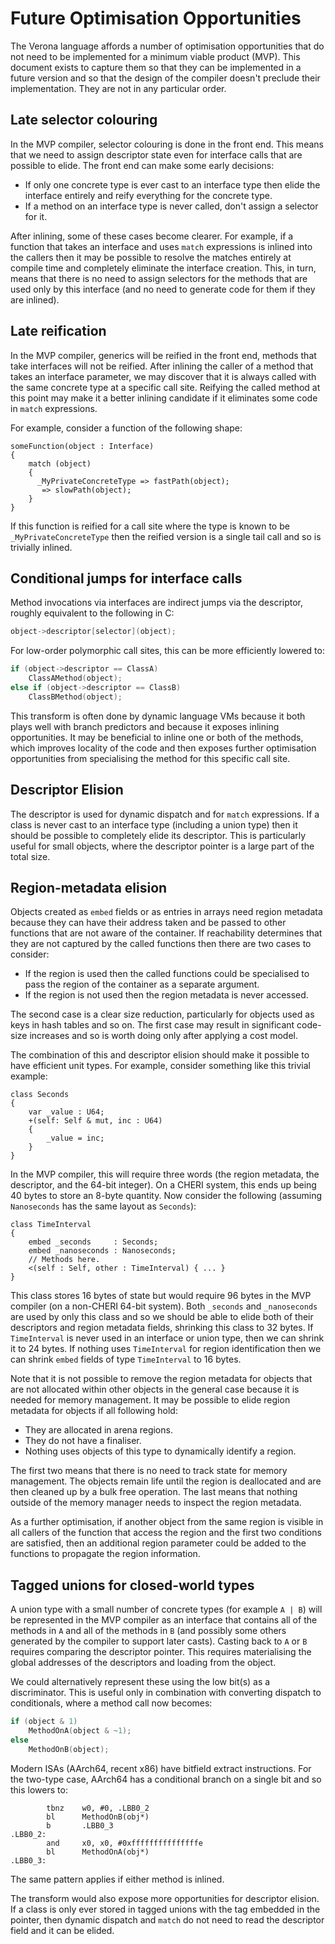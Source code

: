 Future Optimisation Opportunities
=================================

The Verona language affords a number of optimisation opportunities that do not need to be implemented for a minimum viable product (MVP).
This document exists to capture them so that they can be implemented in a future version and so that the design of the compiler doesn't preclude their implementation.
They are not in any particular order.

Late selector colouring
-----------------------

In the MVP compiler, selector colouring is done in the front end.
This means that we need to assign descriptor state even for interface calls that are possible to elide.
The front end can make some early decisions:

 - If only one concrete type is ever cast to an interface type then elide the interface entirely and reify everything for the concrete type.
 - If a method on an interface type is never called, don't assign a selector for it.

After inlining, some of these cases become clearer.
For example, if a function that takes an interface and uses `match` expressions is inlined into the callers then it may be possible to resolve the matches entirely at compile time and completely eliminate the interface creation.
This, in turn, means that there is no need to assign selectors for the methods that are used only by this interface (and no need to generate code for them if they are inlined).

Late reification
----------------

In the MVP compiler, generics will be reified in the front end, methods that take interfaces will not be reified.
After inlining the caller of a method that takes an interface parameter, we may discover that it is always called with the same concrete type at a specific call site.
Reifying the called method at this point may make it a better inlining candidate if it eliminates some code in `match` expressions.

For example, consider a function of the following shape:

```verona
someFunction(object : Interface)
{
	match (object)
	{
	  _MyPrivateConcreteType => fastPath(object);
	   => slowPath(object);
	}
}
```

If this function is reified for a call site where the type is known to be `_MyPrivateConcreteType` then the reified version is a single tail call and so is trivially inlined.

Conditional jumps for interface calls
-------------------------------------

Method invocations via interfaces are indirect jumps via the descriptor, roughly equivalent to the following in C:

```c
object->descriptor[selector](object);
```

For low-order polymorphic call sites, this can be more efficiently lowered to:

```c
if (object->descriptor == ClassA)
	ClassAMethod(object);
else if (object->descriptor == ClassB)
	ClassBMethod(object);
```

This transform is often done by dynamic language VMs because it both plays well with branch predictors and because it exposes inlining opportunities.
It may be beneficial to inline one or both of the methods, which improves locality of the code and then exposes further optimisation opportunities from specialising the method for this specific call site.

Descriptor Elision
------------------

The descriptor is used for dynamic dispatch and for `match` expressions.
If a class is never cast to an interface type (including a union type) then it should be possible to completely elide its descriptor.
This is particularly useful for small objects, where the descriptor pointer is a large part of the total size.

Region-metadata elision
-----------------------

Objects created as `embed` fields or as entries in arrays need region metadata because they can have their address taken and be passed to other functions that are not aware of the container.
If reachability determines that they are not captured by the called functions then there are two cases to consider:

 - If the region is used then the called functions could be specialised to pass the region of the container as a separate argument.
 - If the region is not used then the region metadata is never accessed.

The second case is a clear size reduction, particularly for objects used as keys in hash tables and so on.
The first case may result in significant code-size increases and so is worth doing only after applying a cost model.

The combination of this and descriptor elision should make it possible to have efficient unit types.
For example, consider something like this trivial example:

```verona
class Seconds
{
	var _value : U64;
	+(self: Self & mut, inc : U64)
	{
		_value = inc;
	}
}
```

In the MVP compiler, this will require three words (the region metadata, the descriptor, and the 64-bit integer).
On a CHERI system, this ends up being 40 bytes to store an 8-byte quantity.
Now consider the following (assuming `Nanoseconds` has the same layout as `Seconds`):

```verona
class TimeInterval
{
	embed _seconds     : Seconds;
	embed _nanoseconds : Nanoseconds;
	// Methods here.
	<(self : Self, other : TimeInterval) { ... }
}
```

This class stores 16 bytes of state but would require 96 bytes in the MVP compiler (on a non-CHERI 64-bit system).
Both `_seconds` and `_nanoseconds` are used by only this class and so we should be able to elide both of their descriptors and region metadata fields, shrinking this class to 32 bytes.
If `TimeInterval` is never used in an interface or union type, then we can shrink it to 24 bytes.
If nothing uses `TimeInterval` for region identification then we can shrink `embed` fields of type `TimeInterval` to 16 bytes.

Note that it is not possible to remove the region metadata for objects that are not allocated within other objects in the general case because it is needed for memory management.
It may be possible to elide region metadata for objects if all following hold:

 - They are allocated in arena regions.
 - They do not have a finaliser.
 - Nothing uses objects of this type to dynamically identify a region.

The first two means that there is no need to track state for memory management.
The objects remain life until the region is deallocated and are then cleaned up by a bulk free operation.
The last means that nothing outside of the memory manager needs to inspect the region metadata.

As a further optimisation, if another object from the same region is visible in all callers of the function that access the region and the first two conditions are satisfied, then an additional region parameter could be added to the functions to propagate the region information.

Tagged unions for closed-world types
------------------------------------

A union type with a small number of concrete types (for example `A | B`) will be represented in the MVP compiler as an interface that contains all of the methods in `A` and all of the methods in `B` (and possibly some others generated by the compiler to support later casts).
Casting back to `A` or `B` requires comparing the descriptor pointer.
This requires materialising the global addresses of the descriptors and loading from the object.

We could alternatively represent these using the low bit(s) as a discriminator.
This is useful only in combination with converting dispatch to conditionals, where a method call now becomes:

```c
if (object & 1)
	MethodOnA(object & ~1);
else
	MethodOnB(object);
```

Modern ISAs (AArch64, recent x86) have bitfield extract instructions.
For the two-type case, AArch64 has a conditional branch on a single bit and so this lowers to:

```
        tbnz    w0, #0, .LBB0_2
        bl      MethodOnB(obj*)
        b       .LBB0_3
.LBB0_2:
        and     x0, x0, #0xfffffffffffffffe
        bl      MethodOnA(obj*)
.LBB0_3:
```

The same pattern applies if either method is inlined.

The transform would also expose more opportunities for descriptor elision.
If a class is only ever stored in tagged unions with the tag embedded in the pointer, then dynamic dispatch and `match` do not need to read the descriptor field and it can be elided.
